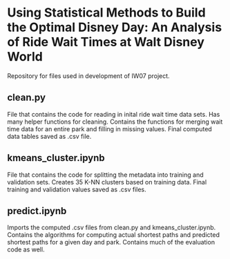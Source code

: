 # Using Statistical Methods to Build the Optimal Disney Day: An Analysis of Ride Wait Times at Walt Disney World
Repository for files used in development of IW07 project. 

## clean.py
File that contains the code for reading in inital ride wait time data sets. Has many helper functions for cleaning. Contains the functions for merging wait time data for an entire park and filling in missing values. Final computed data tables saved as .csv file.

## kmeans_cluster.ipynb
File that contains the code for splitting the metadata into training and validation sets. Creates 35 K-NN clusters based on training data. Final training and validation values saved as .csv files. 

## predict.ipynb
Imports the computed .csv files from clean.py and kmeans_cluster.ipynb. Contains the algorithms for computing actual shortest paths and predicted shortest paths for a given day and park. Contains much of the evaluation code as well. 
